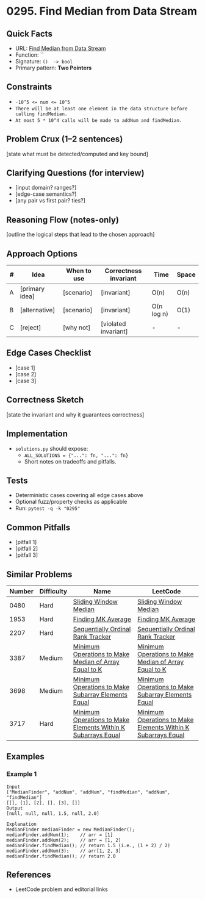 # 0295. Find Median from Data Stream

## Quick Facts

- URL: [Find Median from Data Stream](https://leetcode.com/problems/find-median-from-data-stream/)
- Function: \`\`
- Signature: `()  -> bool`
- Primary pattern: **Two Pointers**

## Constraints

- `-10^5 <= num <= 10^5`
- `There will be at least one element in the data structure before calling findMedian.`
- `At most 5 * 10^4 calls will be made to addNum and findMedian.`

## Problem Crux (1–2 sentences)

[state what must be detected/computed and key bound]

## Clarifying Questions (for interview)

- [input domain? ranges?]
- [edge-case semantics?]
- [any pair vs first pair? ties?]

## Reasoning Flow (notes-only)

[outline the logical steps that lead to the chosen approach]

## Approach Options

| # | Idea | When to use | Correctness invariant | Time | Space |
|---|------|-------------|-----------------------|------|-------|
| A | [primary idea] | [scenario] | [invariant] | O(n) | O(n) |
| B | [alternative] | [scenario] | [invariant] | O(n log n) | O(1) |
| C | [reject] | [why not] | [violated invariant] | - | - |

## Edge Cases Checklist

- [case 1]
- [case 2]
- [case 3]

## Correctness Sketch

[state the invariant and why it guarantees correctness]

## Implementation

- `solutions.py` should expose:
  - `ALL_SOLUTIONS = {"...": fn, "...": fn}`
  - Short notes on tradeoffs and pitfalls.

## Tests

- Deterministic cases covering all edge cases above
- Optional fuzz/property checks as applicable
- Run: `pytest -q -k "0295"`

## Common Pitfalls

- [pitfall 1]
- [pitfall 2]
- [pitfall 3]

## Similar Problems

| Number | Difficulty | Name | LeetCode |
|---|---|---|---|
| 0480 | Hard | [Sliding Window Median](../0480-sliding-window-median/readme.md) | [Sliding Window Median](https://leetcode.com/problems/sliding-window-median/) |
| 1953 | Hard | [Finding MK Average](../1953-finding-mk-average/readme.md) | [Finding MK Average](https://leetcode.com/problems/finding-mk-average/) |
| 2207 | Hard | [Sequentially Ordinal Rank Tracker](../2207-sequentially-ordinal-rank-tracker/readme.md) | [Sequentially Ordinal Rank Tracker](https://leetcode.com/problems/sequentially-ordinal-rank-tracker/) |
| 3387 | Medium | [Minimum Operations to Make Median of Array Equal to K](../3387-minimum-operations-to-make-median-of-array-equal-to-k/readme.md) | [Minimum Operations to Make Median of Array Equal to K](https://leetcode.com/problems/minimum-operations-to-make-median-of-array-equal-to-k/) |
| 3698 | Medium | [Minimum Operations to Make Subarray Elements Equal](../3698-minimum-operations-to-make-subarray-elements-equal/readme.md) | [Minimum Operations to Make Subarray Elements Equal](https://leetcode.com/problems/minimum-operations-to-make-subarray-elements-equal/) |
| 3717 | Hard | [Minimum Operations to Make Elements Within K Subarrays Equal](../3717-minimum-operations-to-make-elements-within-k-subarrays-equal/readme.md) | [Minimum Operations to Make Elements Within K Subarrays Equal](https://leetcode.com/problems/minimum-operations-to-make-elements-within-k-subarrays-equal/) |

## Examples

### Example 1

```text
Input
["MedianFinder", "addNum", "addNum", "findMedian", "addNum", "findMedian"]
[[], [1], [2], [], [3], []]
Output
[null, null, null, 1.5, null, 2.0]

Explanation
MedianFinder medianFinder = new MedianFinder();
medianFinder.addNum(1);    // arr = [1]
medianFinder.addNum(2);    // arr = [1, 2]
medianFinder.findMedian(); // return 1.5 (i.e., (1 + 2) / 2)
medianFinder.addNum(3);    // arr[1, 2, 3]
medianFinder.findMedian(); // return 2.0
```

## References

- LeetCode problem and editorial links
